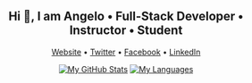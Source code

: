 <h2 align="center">Hi 👋, I am Angelo • Full-Stack Developer • Instructor • Student</h2>

<p align="center">
  <a href="https://angelo.dini.dev/">Website</a> • 
  <a href="https://twitter.com/FinalAngel">Twitter</a> • 
  <a href="https://www.facebook.com/angelo.dini.dev/">Facebook</a> • 
  <a href="https://www.linkedin.com/in/angelo-dini/">LinkedIn</a>
</p>

<p align="center">
  <a href="https://angelo.dini.dev/"><img src="https://github-readme-stats.vercel.app/api?username=finalangel&show_icons=true&hide=stars" alt="My GitHub Stats" /></a>
  <a href="https://angelo.dini.dev/"><img src="https://github-readme-stats.vercel.app/api/top-langs/?username=finalangel&layout=compact" alt="My Languages" /></a>
</p>
